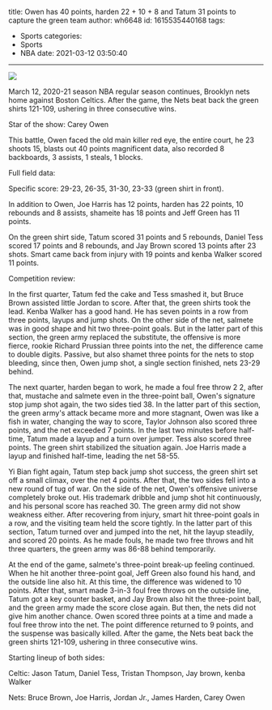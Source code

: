 title: Owen has 40 points, harden 22 + 10 + 8 and Tatum 31 points to capture the green team
author: wh6648
id: 1615535440168
tags: 
- Sports
categories: 
- Sports
- NBA
date: 2021-03-12 03:50:40
---
![](https://p0.itc.cn/images01/20210312/b690e18843304bdc8b05e81f4923874a.jpeg)


March 12, 2020-21 season NBA regular season continues, Brooklyn nets home against Boston Celtics. After the game, the Nets beat back the green shirts 121-109, ushering in three consecutive wins.

Star of the show: Carey Owen

This battle, Owen faced the old main killer red eye, the entire court, he 23 shoots 15, blasts out 40 points magnificent data, also recorded 8 backboards, 3 assists, 1 steals, 1 blocks.

Full field data:

Specific score: 29-23, 26-35, 31-30, 23-33 (green shirt in front).

In addition to Owen, Joe Harris has 12 points, harden has 22 points, 10 rebounds and 8 assists, shameite has 18 points and Jeff Green has 11 points.

On the green shirt side, Tatum scored 31 points and 5 rebounds, Daniel Tess scored 17 points and 8 rebounds, and Jay Brown scored 13 points after 23 shots. Smart came back from injury with 19 points and kenba Walker scored 11 points.

Competition review:

In the first quarter, Tatum fed the cake and Tess smashed it, but Bruce Brown assisted little Jordan to score. After that, the green shirts took the lead. Kenba Walker has a good hand. He has seven points in a row from three points, layups and jump shots. On the other side of the net, salmete was in good shape and hit two three-point goals. But in the latter part of this section, the green army replaced the substitute, the offensive is more fierce, rookie Richard Prussian three points into the net, the difference came to double digits. Passive, but also shamet three points for the nets to stop bleeding, since then, Owen jump shot, a single section finished, nets 23-29 behind.

The next quarter, harden began to work, he made a foul free throw 2 2, after that, mustache and salmete even in the three-point ball, Owen's signature stop jump shot again, the two sides tied 38. In the latter part of this section, the green army's attack became more and more stagnant, Owen was like a fish in water, changing the way to score, Taylor Johnson also scored three points, and the net exceeded 7 points. In the last two minutes before half-time, Tatum made a layup and a turn over jumper. Tess also scored three points. The green shirt stabilized the situation again. Joe Harris made a layup and finished half-time, leading the net 58-55.

Yi Bian fight again, Tatum step back jump shot success, the green shirt set off a small climax, over the net 4 points. After that, the two sides fell into a new round of tug of war. On the side of the net, Owen's offensive universe completely broke out. His trademark dribble and jump shot hit continuously, and his personal score has reached 30. The green army did not show weakness either. After recovering from injury, smart hit three-point goals in a row, and the visiting team held the score tightly. In the latter part of this section, Tatum turned over and jumped into the net, hit the layup steadily, and scored 20 points. As he made fouls, he made two free throws and hit three quarters, the green army was 86-88 behind temporarily.

At the end of the game, salmete's three-point break-up feeling continued. When he hit another three-point goal, Jeff Green also found his hand, and the outside line also hit. At this time, the difference was widened to 10 points. After that, smart made 3-in-3 foul free throws on the outside line, Tatum got a key counter basket, and Jay Brown also hit the three-point ball, and the green army made the score close again. But then, the nets did not give him another chance. Owen scored three points at a time and made a foul free throw into the net. The point difference returned to 9 points, and the suspense was basically killed. After the game, the Nets beat back the green shirts 121-109, ushering in three consecutive wins.

Starting lineup of both sides:

Celtic: Jason Tatum, Daniel Tess, Tristan Thompson, Jay brown, kenba Walker

Nets: Bruce Brown, Joe Harris, Jordan Jr., James Harden, Carey Owen

